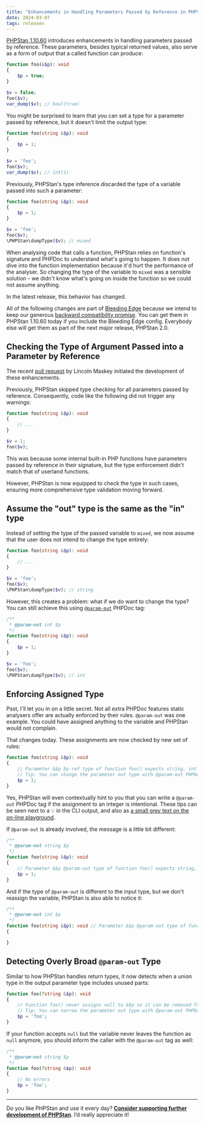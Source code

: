 ```yaml
---
title: "Enhancements in Handling Parameters Passed by Reference in PHPStan 1.10.60"
date: 2024-03-07
tags: releases
---
```


[PHPStan 1.10.60](https://github.com/phpstan/phpstan/releases/tag/1.10.60) introduces enhancements in handling parameters passed by reference. These parameters, besides typical returned values, also serve as a form of output that a called function can produce:

```php
function foo(&$p): void
{
	$p = true;
}

$v = false;
foo($v);
var_dump($v); // bool(true)
```

You might be surprised to learn that you can set a type for a parameter passed by reference, but it doesn't limit the output type:

```php
function foo(string &$p): void
{
	$p = 1;
}

$v = 'foo';
foo($v);
var_dump($v); // int(1)
```

Previously, PHPStan's type inference discarded the type of a variable passed into such a parameter:

```php
function foo(string &$p): void
{
	$p = 1;
}

$v = 'foo';
foo($v);
\PHPStan\dumpType($v); // mixed
```

When analysing code that calls a function, PHPStan relies on function's signature and PHPDoc to understand what's going to happen. It does not dive into the function implementation because it'd hurt the performance of the analyser. So changing the type of the variable to `mixed` was a sensible solution - we didn't know what's going on inside the function so we could not assume anything.

In the latest release, this behavior has changed.

All of the following changes are part of [Bleeding Edge](/blog/what-is-bleeding-edge) because we intend to keep our generous [backward compatibility promise](/user-guide/backward-compatibility-promise). You can get them in PHPStan 1.10.60 today if you include the Bleeding Edge config. Everybody else will get them as part of the next major release, PHPStan 2.0.

Checking the Type of Argument Passed into a Parameter by Reference
--------------------

The recent [pull request](https://github.com/phpstan/phpstan-src/pull/2941) by Lincoln Maskey initiated the development of these enhancements.

Previously, PHPStan skipped type checking for all parameters passed by reference. Consequently, code like the following did not trigger any warnings:

```php
function foo(string &$p): void
{
	// ...
}

$v = 1;
foo($v);
```

This was because some internal built-in PHP functions have parameters passed by reference in their signature, but the type enforcement didn't match that of userland functions.

However, PHPStan is now equipped to check the type in such cases, ensuring more comprehensive type validation moving forward.

Assume the "out" type is the same as the "in" type
--------------------

Instead of setting the type of the passed variable to `mixed`, we now assume that the user does not intend to change the type entirely:

```php
function foo(string &$p): void
{
	// ...
}

$v = 'foo';
foo($v);
\PHPStan\dumpType($v); // string
```

However, this creates a problem: what if we do want to change the type? You can still achieve this using [`@param-out`](/writing-php-code/phpdocs-basics#setting-parameter-type-passed-by-reference) PHPDoc tag:

```php
/**
 * @param-out int $p
 */
function foo(string &$p): void
{
	$p = 1;
}

$v = 'foo';
foo($v);
\PHPStan\dumpType($v); // int
```


Enforcing Assigned Type
--------------------

Psst, I'll let you in on a little secret. Not all extra PHPDoc features static analysers offer are actually enforced by their rules. `@param-out` was one example. You could have assigned anything to the variable and PHPStan would not complain.

That changes today. These assignments are now checked by new set of rules:

```php
function foo(string &$p): void
{
	// Parameter &$p by-ref type of function foo() expects string, int given.
	// Tip: You can change the parameter out type with @param-out PHPDoc tag.
	$p = 1;
}
```

Yes, PHPStan will even contextually hint to you that you can write a `@param-out` PHPDoc tag if the assignment to an integer is intentional. These tips can be seen next to a 💡 in the CLI output, and also as [a small grey text on the on-line playground](/r/846c85d9-2159-4a18-9118-04eca47e266d).

If `@param-out` is already involved, the message is a little bit different:

```php
/**
 * @param-out string $p
 */
function foo(string &$p): void
{
	// Parameter &$p @param-out type of function foo() expects string, int given.
	$p = 1;
}
```

And if the type of `@param-out` is different to the input type, but we don't reassign the variable, PHPStan is also able to notice it:

```php
/**
 * @param-out int $p
 */
function foo(string &$p): void // Parameter &$p @param-out type of function foo() expects int, string given.
{

}
```

Detecting Overly Broad `@param-out` Type
---------------------

Similar to how PHPStan handles return types, it now detects when a union type in the output parameter type includes unused parts:

```php
function foo(?string &$p): void
{
	// Function foo() never assigns null to &$p so it can be removed from the by-ref type.
	// Tip: You can narrow the parameter out type with @param-out PHPDoc tag.
	$p = 'foo';
}
```

If your function accepts `null` but the variable never leaves the function as `null` anymore, you should inform the caller with the `@param-out` tag as well:

```php
/**
 * @param-out string $p
 */
function foo(?string &$p): void
{
	// No errors
	$p = 'foo';
}
```

---

Do you like PHPStan and use it every day? [**Consider supporting further development of PHPStan**](/sponsor). I’d really appreciate it!
